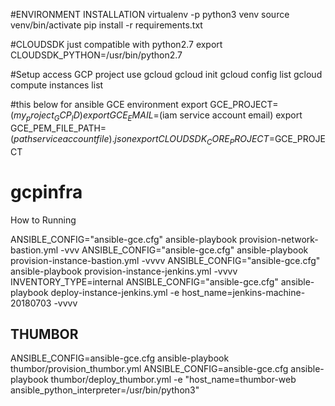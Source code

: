 #ENVIRONMENT INSTALLATION
virtualenv -p python3 venv
source venv/bin/activate
pip install -r requirements.txt

#CLOUDSDK just compatible with python2.7
export CLOUDSDK_PYTHON=/usr/bin/python2.7

#Setup access GCP project use gcloud
gcloud init
gcloud config list
gcloud compute instances list

#this below for ansible GCE environment
export GCE_PROJECT=$(my_project_GCP_ID)
export GCE_EMAIL=$(iam service account email)
export GCE_PEM_FILE_PATH=$(path service account file).json
export CLOUDSDK_CORE_PROJECT=$GCE_PROJECT

# gcpinfra

How to Running

ANSIBLE_CONFIG="ansible-gce.cfg" ansible-playbook provision-network-bastion.yml  -vvv
ANSIBLE_CONFIG="ansible-gce.cfg" ansible-playbook provision-instance-bastion.yml  -vvvv
ANSIBLE_CONFIG="ansible-gce.cfg" ansible-playbook provision-instance-jenkins.yml  -vvvv
INVENTORY_TYPE=internal ANSIBLE_CONFIG="ansible-gce.cfg" ansible-playbook deploy-instance-jenkins.yml -e host_name=jenkins-machine-20180703 -vvvv

THUMBOR
------
ANSIBLE_CONFIG=ansible-gce.cfg ansible-playbook thumbor/provision_thumbor.yml
ANSIBLE_CONFIG=ansible-gce.cfg ansible-playbook thumbor/deploy_thumbor.yml  -e "host_name=thumbor-web ansible_python_interpreter=/usr/bin/python3"
